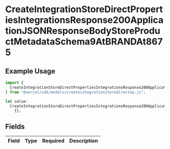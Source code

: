 # CreateIntegrationStoreDirectPropertiesIntegrationsResponse200ApplicationJSONResponseBodyStoreProductMetadataSchema9AtBRANDAt8675

## Example Usage

```typescript
import {
  CreateIntegrationStoreDirectPropertiesIntegrationsResponse200ApplicationJSONResponseBodyStoreProductMetadataSchema9AtBRANDAt8675,
} from "@vercel/sdk/models/createintegrationstoredirectop.js";

let value:
  CreateIntegrationStoreDirectPropertiesIntegrationsResponse200ApplicationJSONResponseBodyStoreProductMetadataSchema9AtBRANDAt8675 =
    {};
```

## Fields

| Field       | Type        | Required    | Description |
| ----------- | ----------- | ----------- | ----------- |